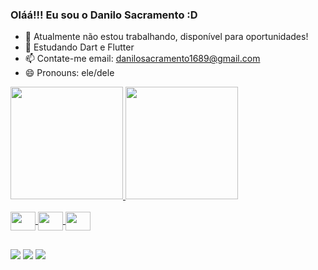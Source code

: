 ### Oláá!!! Eu sou o Danilo Sacramento :D

- 🔭 Atualmente não estou trabalhando, disponível para oportunidades!
- 🌱 Estudando Dart e Flutter 
- 📫 Contate-me email: danilosacramento1689@gmail.com
- 😄 Pronouns: ele/dele
<div>
  <a href="https://github.com/DaniloSacramento">
  <img height="180em" src="https://github-readme-stats.vercel.app/api?username=DaniloSacramento&show_icons=true&theme=merko&include_all_commits=true&count_private=true"/>
  <img height="180em" src="https://github-readme-stats.vercel.app/api/top-langs/?username=DaniloSacramento&layout=compact&langs_count=7&theme=merko"/>
</div>
  <div style="display: inline_block"><br>
  
  <img align="center"  height="30" width="40"  src="https://cdn.jsdelivr.net/gh/devicons/devicon/icons/flutter/flutter-original.svg" />
  <img align="center"  height="30" width="40" src="https://cdn.jsdelivr.net/gh/devicons/devicon/icons/firebase/firebase-plain-wordmark.svg" />
  
  <img align="center"  height="30" width="40" src="https://cdn.jsdelivr.net/gh/devicons/devicon/icons/dart/dart-original-wordmark.svg" />
                          
           
          
</div>
  
  ##
  
  
<div> 
  <a href="https://instagram.com/strode_danilo" target="_blank"><img src="https://img.shields.io/badge/-Instagram-%23E4405F?style=for-the-badge&logo=instagram&logoColor=white" target="_blank"></a>
  <a href = "gmailto:danilosacramento1689@gmail.com"><img src="https://img.shields.io/badge/-Gmail-%23333?style=for-the-badge&logo=gmail&logoColor=white" target="_blank"></a>
  <a href="https://www.linkedin.com/in/josédaniloprogramador" target="_blank"><img src="https://img.shields.io/badge/-LinkedIn-%230077B5?style=for-the-badge&logo=linkedin&logoColor=white" target="_blank"></a> 
 

</div>

  
  
